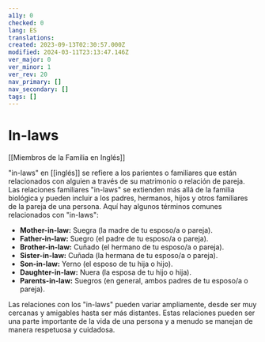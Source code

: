 ```yaml
---
a11y: 0
checked: 0
lang: ES
translations: 
created: 2023-09-13T02:30:57.000Z
modified: 2024-03-11T23:13:47.146Z
ver_major: 0
ver_minor: 1
ver_rev: 20
nav_primary: []
nav_secondary: []
tags: []
---
```

# In-laws

[[Miembros de la Familia en Inglés]]

"in-laws" en [[inglés]] se refiere a los parientes o familiares que están relacionados con alguien a través de su matrimonio o relación de pareja. Las relaciones familiares "in-laws" se extienden más allá de la familia biológica y pueden incluir a los padres, hermanos, hijos y otros familiares de la pareja de una persona. Aquí hay algunos términos comunes relacionados con "in-laws":

- **Mother-in-law:** Suegra (la madre de tu esposo/a o pareja).
- **Father-in-law:** Suegro (el padre de tu esposo/a o pareja).
- **Brother-in-law:** Cuñado (el hermano de tu esposo/a o pareja).
- **Sister-in-law:** Cuñada (la hermana de tu esposo/a o pareja).
- **Son-in-law:** Yerno (el esposo de tu hija o hijo).
- **Daughter-in-law:** Nuera (la esposa de tu hijo o hija).
- **Parents-in-law:** Suegros (en general, ambos padres de tu esposo/a o pareja).

Las relaciones con los "in-laws" pueden variar ampliamente, desde ser muy cercanas y amigables hasta ser más distantes. Estas relaciones pueden ser una parte importante de la vida de una persona y a menudo se manejan de manera respetuosa y cuidadosa.
